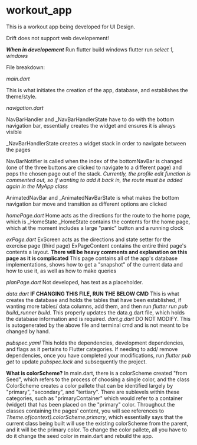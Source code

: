 # workout_app

This is a workout app being developed for UI Design.

Drift does not support web developement!

***When in developement***
Run 
    flutter build windows
    flutter run
    *select 1, windows*


File breakdown:

*main.dart*

This is what initiates the creation of the app, database, and establishes the theme/style.

*navigation.dart*

NavBarHandler and _NavBarHandlerState have to do with the bottom navigation bar, essentially creates the widget and ensures it is always visible

_NavBarHandlerState creates a widget stack in order to navigate between the pages

NavBarNotifier is called when the index of the bottomNavBar is changed (one of the three buttons are clicked to navigate to a different page) and pops the chosen page out of the stack. *Currently, the profile edit function is commented out, so if wanting to add it back in, the route must be added again in the MyApp class*

AnimatedNavBar and _AnimatedNavBarState is what makes the bottom navigation bar move and transition as different options are clicked

*homePage.dart*
    Home acts as the directions for the route to the home page, which is _HomeState
    _HomeState contains the contents for the home page, which at the moment includes a large "panic" button and a running clock

*exPage.dart*
    ExScreen acts as the directions and state setter for the exercise page (third page)
    ExPageContent contains the entire third page's contents a layout.
    **There will be heavy comments and explanation on this page as it is complicated**
    This page contains all of the app's database implementations, shows how to get a "snapshot" of the current data and how to use it, as well as how to make queries

*planPage.dart*
    Not developed, has text as a placeholder.

*data.dart*  **IF CHANGING THIS FILE, RUN THE BELOW CMD**
    This is what creates the database and holds the tables that have been established, if wanting more tables/ data columns, add them, and then run *flutter run pub build_runner build*. This properly updates the data.g.dart file, which holds the database information and is required.
*dart.g.dart*
    DO NOT MODIFY. This is autogenerated by the above file and terminal cmd and is not meant to be changed by hand.

*pubspec.yaml*
    This holds the dependencies, development dependencies, and flags as it pertains to Flutter categories. If needing to add/ remove dependencies, once you have completed your modifications, run *flutter pub get* to update *pubspec.lock* and subsequently the project.


**What is colorScheme?**
    In main.dart, there is a colorScheme created "from Seed", which refers to the process of choosing a single color, and the class ColorScheme creates a color pallete that can be identified largely by "primary", "secondary", and "tertiary". There are sublevels within these categories, such as "primaryContainer" which would refer to a container (widget) that has been placed on the "primary" color. Throughout the classes containing the pages' content, you will see references to *Theme.of(context).colorScheme.primary*, which essentially says that the current class being built will use the existing colorScheme from the parent, and it will be the primary color. To change the color pallete, all you have to do it change the seed color in main.dart and rebuild the app.



